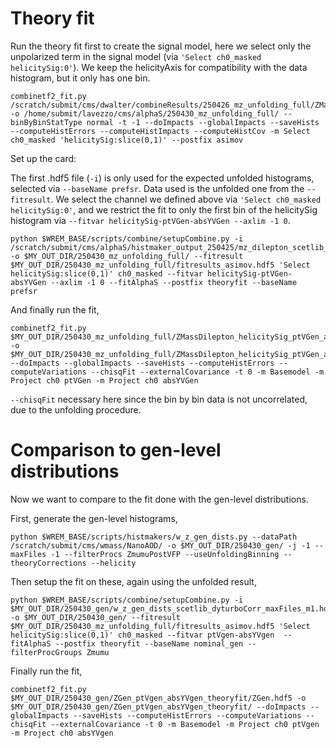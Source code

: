 # Theory fit

Run the theory fit first to create the signal model, here we select only the unpolarized term in the signal model (via `'Select ch0_masked helicitySig:0'`). We keep the helicityAxis for compatibility with the data histogram, but it only has one bin.

```
combinetf2_fit.py /scratch/submit/cms/dwalter/combineResults/250426_mz_unfolding_full/ZMassDilepton_ptll_yll_cosThetaStarll_quantile_phiStarll_quantile/ZMassDilepton.hdf5 -o /home/submit/lavezzo/cms/alphaS/250430_mz_unfolding_full/ --binByBinStatType normal -t -1 --doImpacts --globalImpacts --saveHists --computeHistErrors --computeHistImpacts --computeHistCov -m Select ch0_masked 'helicitySig:slice(0,1)' --postfix asimov 
```

Set up the card:

The first .hdf5 file (`-i`) is only used for the expected unfolded histograms, selected via `--baseName prefsr`.
Data used is the unfolded one from the `--fitresult`.
We select the channel we defined above via `'Select ch0_masked helicitySig:0'`, and we restrict the fit to only the first bin of the helicitySig histogram via `--fitvar helicitySig-ptVGen-absYVGen --axlim -1 0`.

```
python $WREM_BASE/scripts/combine/setupCombine.py -i /scratch/submit/cms/alphaS/histmaker_output_250425/mz_dilepton_scetlib_dyturboCorr_maxFiles_m1.hdf5 -o $MY_OUT_DIR/250430_mz_unfolding_full/ --fitresult $MY_OUT_DIR/250430_mz_unfolding_full/fitresults_asimov.hdf5 'Select helicitySig:slice(0,1)' ch0_masked --fitvar helicitySig-ptVGen-absYVGen --axlim -1 0 --fitAlphaS --postfix theoryfit --baseName prefsr
```

And finally run the fit,

```
combinetf2_fit.py $MY_OUT_DIR/250430_mz_unfolding_full/ZMassDilepton_helicitySig_ptVGen_absYVGen_theoryfit//ZMassDilepton.hdf5 -o $MY_OUT_DIR/250430_mz_unfolding_full/ZMassDilepton_helicitySig_ptVGen_absYVGen_theoryfit/ --doImpacts --globalImpacts --saveHists --computeHistErrors --computeVariations --chisqFit --externalCovariance -t 0 -m Basemodel -m Project ch0 ptVGen -m Project ch0 absYVGen
```

`--chisqFit` necessary here since the bin by bin data is not uncorrelated, due to the unfolding procedure.

# Comparison to gen-level distributions

Now we want to compare to the fit done with the gen-level distributions.

First, generate the gen-level histograms,

```
python $WREM_BASE/scripts/histmakers/w_z_gen_dists.py --dataPath /scratch/submit/cms/wmass/NanoAOD/ -o $MY_OUT_DIR/250430_gen/ -j -1 --maxFiles -1 --filterProcs ZmumuPostVFP --useUnfoldingBinning --theoryCorrections --helicity
```

Then setup the fit on these, again using the unfolded result,

```
python $WREM_BASE/scripts/combine/setupCombine.py -i $MY_OUT_DIR/250430_gen/w_z_gen_dists_scetlib_dyturboCorr_maxFiles_m1.hdf5 -o $MY_OUT_DIR/250430_gen/ --fitresult $MY_OUT_DIR/250430_mz_unfolding_full/fitresults_asimov.hdf5 'Select helicitySig:slice(0,1)' ch0_masked --fitvar ptVgen-absYVgen  --fitAlphaS --postfix theoryfit --baseName nominal_gen --filterProcGroups Zmumu
```

Finally run the fit,

```
combinetf2_fit.py $MY_OUT_DIR/250430_gen/ZGen_ptVgen_absYVgen_theoryfit/ZGen.hdf5 -o $MY_OUT_DIR/250430_gen/ZGen_ptVgen_absYVgen_theoryfit/ --doImpacts --globalImpacts --saveHists --computeHistErrors --computeVariations --chisqFit --externalCovariance -t 0 -m Basemodel -m Project ch0 ptVgen -m Project ch0 absYVgen
```

